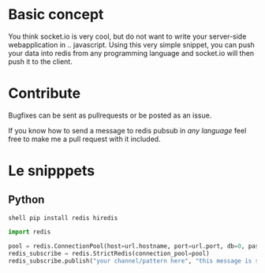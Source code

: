 Basic concept
=============

You think socket.io is very cool, but do not want to write your server-side webapplication in .. javascript. Using this very simple snippet, you can push your data into redis from any programming language and socket.io will then push it to the client.

Contribute
==========

Bugfixes can be sent as pullrequests or be posted as an issue.

If you know how to send a message to redis pubsub in *any language* feel free to make me a pull request with it included.


Le snipppets
============

Python
------

```shell pip install redis hiredis```

```python
import redis

pool = redis.ConnectionPool(host=url.hostname, port=url.port, db=0, password=url.password)
redis_subscribe = redis.StrictRedis(connection_pool=pool)
redis_subscribe.publish("your channel/pattern here", "this message is sent to socket.io")
``` 